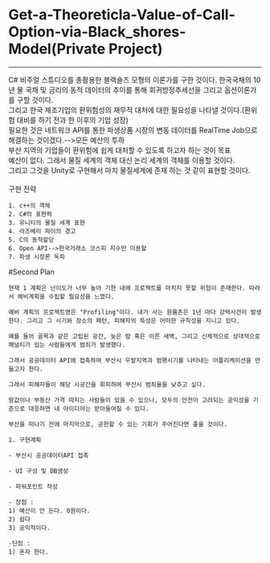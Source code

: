 # Get-a-Theoreticla-Value-of-Call-Option-via-Black_shores-Model(Private Project)
---------
C# 비주얼 스튜디오를 총활용한 블랙숄즈 모형의 이론가를 구한 것이다.
한국국채의 10년 물 국채 및 금리의 동적 데이터의 추이를 통해 회귀방정추세선을 그리고 옵션이론가를 구할 것이다.<br>
그리고 한국 제조기업의 환위험성의 재무적 대처에 대한 필요성을 나타낼 것이다.(환위험 대비를 하기 전과 한 이후의 기업 성장)<br>
필요한 것은 네트워크 API를 통한 파생상품 시장의 변동 데이터를 RealTime Job으로 해결하는 것이겠다.-->모든 예산의 투하<br>
부산 지역의 기업들이 환위험에 쉽게 대처할 수 있도록 하고자 하는 것이 목표<br>
예산이 없다. 그래서 물질 세계의 객체 대신 논리 세계의 객체를 이용할 것이다.<br>
그리고 그것을 Unity로 구현해서 마치 물질세계에 존재 하는 것 같이 표현할 것이다.<br>
<br>
구현 전략<br>
~~~
1. c++의 객체
2. C#의 표현력
3. 유니티의 물질 세계 표현
4. 라즈베리 파이의 경고
5. C의 동적할당
6. Open API-->한국거래소 코스피 지수만 이용할 
7. 파생 시장론 독파
~~~


#Second Plan
~~~
현재 1 계획은 난이도가 너무 높아 기한 내에 프로젝트를 마치지 못할 위험이 존재한다. 따라서 예비계획을 수립할 필요성을 느꼈다. 

예비 계획의 프로젝트명은 "Profiling"이다. 내가 사는 원룸촌은 1년 마다 강력사건이 발생한다. 그리고 그 시기와 장소의 패턴, 피해자의 특성은 어떠한 규칙성을 지니고 있다. 

예를 들어 골목과 같은 고립된 공간, 늦은 밤 혹은 이른 새벽, 그리고 신체적으로 상대적으로 패널티가 있는 사람들에게 범죄가 발생했다.

그래서 공공데이터 API에 접촉하여 부산시 우발지역과 범행시기를 나타내는 어플리케이션을 만들고자 한다.

그래서 피해자들이 해당 시공간을 회피하여 부산시 범죄율을 낮추고 싶다.

땅값이나 부동산 가격 따지는 사람들이 있을 수 있으나, 모두의 안전이 고려되는 공익성을 기준으로 대응하면 내 아이디어는 받아들여질 수 있다.

부산을 떠나기 전에 마지막으로, 공헌할 수 있는 기회가 주어진다면 좋을 것이다.

1. 구현계획

- 부산시 공공데이터API 접촉

- UI 구성 및 DB생성

- 파워포인트 작성

- 장점 : 
1) 예산이 안 든다. 0원이다. 
2) 쉽다
3) 공익적이다.

-단점 : 
1) 혼자 한다.
~~~
